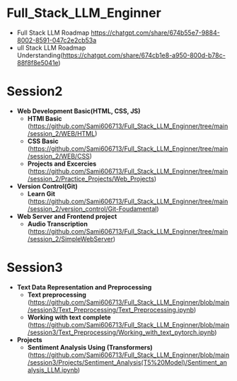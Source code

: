 # Full_Stack_LLM_Enginner
- Full Stack LLM Roadmap https://chatgpt.com/share/674b55e7-9884-8002-8591-047c2e2cb53a
- ull Stack LLM Roadmap Understanding(https://chatgpt.com/share/674cb1e8-a950-800d-b78c-88f8f8e5041e)

# Session2
  - **Web Development Basic(HTML, CSS, JS)**
    - **HTMl Basic** (https://github.com/Sami606713/Full_Stack_LLM_Enginner/tree/main/session_2/WEB/HTML)
    - **CSS Basic** (https://github.com/Sami606713/Full_Stack_LLM_Enginner/tree/main/session_2/WEB/CSS)
    - **Projects and Excercies** (https://github.com/Sami606713/Full_Stack_LLM_Enginner/tree/main/session_2/Practice_Projects/Web_Projects)
  - **Version Control(Git)**
      - **Learn Git** (https://github.com/Sami606713/Full_Stack_LLM_Enginner/tree/main/session_2/version_control/Git-Foudamental)
  - **Web Server and Frontend project**
      - **Audio Transcription** (https://github.com/Sami606713/Full_Stack_LLM_Enginner/tree/main/session_2/SimpleWebServer)

# Session3
  - **Text Data Representation and Preprocessing**
     - **Text preprocessing**  (https://github.com/Sami606713/Full_Stack_LLM_Enginner/blob/main/session3/Text_Preprocessing/Text_Preprocessing.ipynb)  
     - **Working with text complete**  (https://github.com/Sami606713/Full_Stack_LLM_Enginner/blob/main/session3/Text_Preprocessing/Working_with_text_pytorch.ipynb)
  - **Projects**
     - **Sentiment Analysis Using (Transformers)** (https://github.com/Sami606713/Full_Stack_LLM_Enginner/blob/main/session3/Projects/Sentiment_Analysis(T5%20Model)/Sentiment_analysis_LLM.ipynb) 

